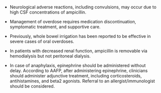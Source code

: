 - Neurological adverse reactions, including convulsions, may occur due to high CSF concentrations of ampicillin.

- Management of overdose requires medication discontinuation, symptomatic treatment, and supportive care.

- Previously, whole bowel irrigation has been reported to be effective in severe cases of oral overdoses.

- In patients with decreased renal function, ampicillin is removable via hemodialysis but not peritoneal dialysis.

- In case of anaphylaxis, epinephrine should be administered without delay. According to AAFP, after administering epinephrine, clinicians should administer adjunctive treatment, including corticosteroids, antihistamines, and beta2 agonists. Referral to an allergist/immunologist should be considered.